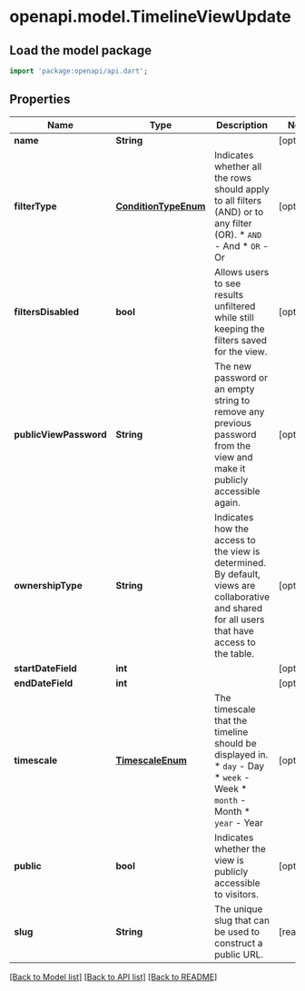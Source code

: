 # openapi.model.TimelineViewUpdate

## Load the model package
```dart
import 'package:openapi/api.dart';
```

## Properties
Name | Type | Description | Notes
------------ | ------------- | ------------- | -------------
**name** | **String** |  | [optional] 
**filterType** | [**ConditionTypeEnum**](ConditionTypeEnum.md) | Indicates whether all the rows should apply to all filters (AND) or to any filter (OR).  * `AND` - And * `OR` - Or | [optional] 
**filtersDisabled** | **bool** | Allows users to see results unfiltered while still keeping the filters saved for the view. | [optional] 
**publicViewPassword** | **String** | The new password or an empty string to remove any previous password from the view and make it publicly accessible again. | [optional] 
**ownershipType** | **String** | Indicates how the access to the view is determined. By default, views are collaborative and shared for all users that have access to the table. | [optional] 
**startDateField** | **int** |  | [optional] 
**endDateField** | **int** |  | [optional] 
**timescale** | [**TimescaleEnum**](TimescaleEnum.md) | The timescale that the timeline should be displayed in.  * `day` - Day * `week` - Week * `month` - Month * `year` - Year | [optional] 
**public** | **bool** | Indicates whether the view is publicly accessible to visitors. | [optional] 
**slug** | **String** | The unique slug that can be used to construct a public URL. | [readonly] 

[[Back to Model list]](../README.md#documentation-for-models) [[Back to API list]](../README.md#documentation-for-api-endpoints) [[Back to README]](../README.md)


